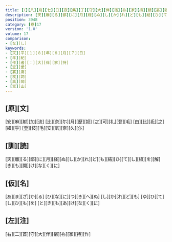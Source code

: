```yaml
---
title: [（][八][月][七][日][夜][集][于][守][大][伴][宿][祢][家][持][舘][宴][歌][）]
description: [天][離][る][鄙][に][月][経][ぬ][し][か][れ][ど][も][結][ひ][て][し][紐][を][解][き][も][開][け][な][く][に]
position: 3948
category: [巻]17
version: '1.0'
volume: 17
comparison:
- [な][し]
keywords:
- [天][平][１][８][年][８][月][７][日]
- [年][紀]
- [作][者][：][大][伴][家][持]
- [恋][愛]
- [宴][席]
- [枕][詞]
- [高][岡]
- [富][山]
---
```


## [原][文]

[安][麻][射][加][流] [比][奈][尓][月][歴][奴] [之][可][礼][登][毛] [由][比][氐][之][紐][乎] [登][伎][毛][安][氣][奈][久][尓]

## [訓][読]

[天][離][る][鄙][に][月][経][ぬ][し][か][れ][ど][も][結][ひ][て][し][紐][を][解][き][も][開][け][な][く][に]

## [仮][名]

[あ][ま][ざ][か][る] [ひ][な][に][つ][き][へ][ぬ] [し][か][れ][ど][も] [ゆ][ひ][て][し][ひ][も][を] [と][き][も][あ][け][な][く][に]

## [左][注]

[右][二][首][守][大][伴][宿][祢][家][持][作]
